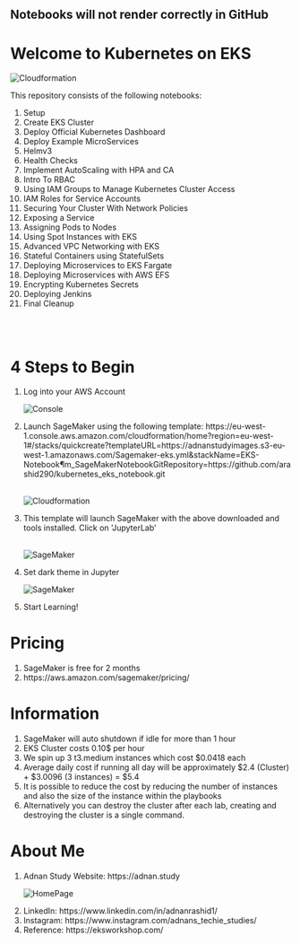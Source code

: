 
<h2> Notebooks will not render correctly in GitHub </h2>
<h1> Welcome to Kubernetes on EKS </h1>

![Cloudformation](https://adnanstudyimages.s3.amazonaws.com/a4.png)
 

This repository consists of the following notebooks:
<ol>
    
<li>Setup
<li>Create EKS Cluster
<li>Deploy Official Kubernetes Dashboard
<li>Deploy Example MicroServices
<li>Helmv3
<li>Health Checks
<li>Implement AutoScaling with HPA and CA
<li>Intro To RBAC
<li>Using IAM Groups to Manage Kubernetes Cluster Access
<li>IAM Roles for Service Accounts
<li>Securing Your Cluster With Network Policies
<li>Exposing a Service
<li>Assigning Pods to Nodes
<li>Using Spot Instances with EKS
<li>Advanced VPC Networking with EKS
<li>Stateful Containers using StatefulSets
<li>Deploying Microservices to EKS Fargate
<li>Deploying Microservices with AWS EFS
<li>Encrypting Kubernetes Secrets
<li> Deploying Jenkins
<li>Final Cleanup
</ol>


<br><br>

<h1> 4 Steps to Begin </h1>

<ol>
 <li> Log into your AWS Account

  ![Console](https://adnanstudyimages.s3.amazonaws.com/a1.png)

 <li> Launch SageMaker using the following template: https://eu-west-1.console.aws.amazon.com/cloudformation/home?region=eu-west-1#/stacks/quickcreate?templateURL=https://adnanstudyimages.s3-eu-west-1.amazonaws.com/Sagemaker-eks.yml&stackName=EKS-Notebook&param_SageMakerNotebookGitRepository=https://github.com/arashid290/kubernetes_eks_notebook.git
 <br><br>

 ![Cloudformation](https://adnanstudyimages.s3.amazonaws.com/a2.png)

 <li>This template will launch SageMaker with the above downloaded and tools installed. Click on 'JupyterLab' <br><br>

 ![SageMaker](https://adnanstudyimages.s3.amazonaws.com/a3.png)

 <li> Set dark theme in Jupyter

 ![SageMaker](https://adnanstudyimages.s3.amazonaws.com/a6.png)

 <li> Start Learning! 
</ol>

<h1> Pricing </h1>
<ol>
 <li> SageMaker is free for 2 months </li>
 <li> https://aws.amazon.com/sagemaker/pricing/
</ol>

<h1> Information </h1>
<ol>
    <li> SageMaker will auto shutdown if idle for more than 1 hour
    <li> EKS Cluster costs 0.10$ per hour 
    <li> We spin up 3 t3.medium instances which cost $0.0418 each 
    <li> Average daily cost if running all day will be approximately $2.4 (Cluster) + $3.0096 (3 instances) = $5.4 
    <li> It is possible to reduce the cost by reducing the number of instances and also the size of the instance within the playbooks
    <li> Alternatively you can destroy the cluster after each lab, creating and destroying the cluster is a single command.
</ol>

<h1> About Me </h1>

<ol>
 <li>Adnan Study Website: https://adnan.study 
 
 ![HomePage](https://adnanstudyimages.s3.amazonaws.com/a5.png)
 
 <li>LinkedIn: https://www.linkedin.com/in/adnanrashid1/ 
 <li>Instagram: https://www.instagram.com/adnans_techie_studies/ 
 <li>Reference: https://eksworkshop.com/
</ol>   
